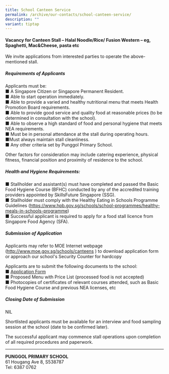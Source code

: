 ```yaml
---
title: School Canteen Service
permalink: /archive/our-contacts/school-canteen-service/
description: ""
variant: tiptap
---
```

<h4>Vacancy for Canteen Stall – Halal Noodle/Rice/ Fusion Western – eg, Spaghetti, Mac&amp;Cheese, pasta etc</h4>
We invite applications from interested parties to operate the above-mentioned stall.
<h5>Requirements of Applicants</h5>
Applicants must be:<br>
■ A Singapore Citizen or Singapore Permanent Resident.<br>
■ Able to start operation immediately.<br>
■ Able to provide a varied and healthy nutritional menu that meets Health Promotion Board requirements.<br>
■ Able to provide good service and quality food at reasonable prices (to be determined in consultation with the school).<br>
■ Able to observe a high standard of food and personal hygiene that meets NEA requirements.<br>
■ Must be in personal attendance at the stall during operating hours.<br>
■Must always maintain stall cleanliness.<br>
■ Any other criteria set by Punggol Primary School.<br>

Other factors for consideration may include catering experience, physical fitness, financial position and proximity of residence to the school.

<h5>Health and Hygiene Requirements:</h5>
■ Stallholder and assistant(s) must have completed and passed the Basic Food Hygiene Course (BFHC) conducted by any of the accredited training providers appointed by SkillsFuture Singapore (SSG).<br>
■ Stallholder must comply with the Healthy Eating in Schools Programme Guidelines (<a target="_blank" href="https://www.hpb.gov.sg/schools/school-programmes/healthy-meals-in-schools-programme">https://www.hpb.gov.sg/schools/school-programmes/healthy-meals-in-schools-programme</a>)<br>
■ Successful applicant is required to apply for a food stall licence from Singapore Food Agency (SFA).<br>

<h5>Submission of Application</h5>
Applicants may refer to MOE Internet webpage (<a target="_blank" href="http://www.moe.gov.sg/schools/canteens">http://www.moe.gov.sg/schools/canteens</a>
) to download application form or approach our school's Security Counter for hardcopy

Applicants are to submit the following documents to the school:<br>
■ <a href="/files/General/canteen%20application%20form.pdf" target="_blank">Application Form</a><br>
■ Proposed Menu with Price List (processed food is not accepted)<br>
■ Photocopies of certificates of relevant courses attended, such as Basic Food Hygiene Course and previous NEA licenses, etc<br>

<h5>Closing Date of Submission</h5>
NIL

Shortlisted applicants must be available for an interview and food sampling session at the school (date to be confirmed later).

The successful applicant may commence stall operations upon completion of all required procedures and paperwork.

* * *

<b>PUNGGOL PRIMARY SCHOOL</b>
<br>61 Hougang Ave 8, S538787
<br>Tel: 6387 0762